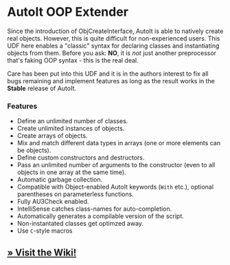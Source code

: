# AutoIt OOP Extender

Since the introduction of ObjCreateInterface, AutoIt is able to natively create real objects. However, this is quite difficult for non-experienced users. This UDF here enables a "classic" syntax for declaring classes and instantiating objects from them. Before you ask: **NO**, it is *not* just another preprocessor that's faking OOP syntax - this is the real deal.

Care has been put into this UDF and it is in the authors interest to fix all bugs remaining and implement features as long as the result works in the **Stable** release of AutoIt.

### Features

- Define an unlimited number of classes.
- Create unlimited instances of objects.
- Create arrays of objects.
- Mix and match different data types in arrays (one or more elements can be objects).
- Define custom constructors and destructors.
- Pass an unlimited number of arguments to the constructor (even to all objects in one array at the same time).
- Automatic garbage collection.
- Compatible with Object-enabled AutoIt keywords (`With` etc.), optional parentheses on parameterless functions.
- Fully AU3Check enabled.
- IntelliSense catches class-names for auto-completion.
- Automatically generates a compilable version of the script.
- Non-instantated classes get optimzed away.
- Use `C`-style macros

## [&raquo; Visit the Wiki!](https://github.com/minxomat/AutoIt-OOP-Extender/wiki)
